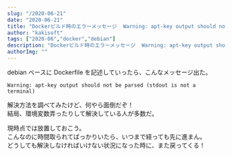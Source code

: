 ```yaml
---
slug: "/2020-06-21"
date: "2020-06-21"
title: "Dockerビルド時のエラーメッセージ  Warning: apt-key output should not be parsed (stdout is not a terminal)"
author: "kakisoft"
tags: ["2020-06","docker","debian"]
description: "Dockerビルド時のエラーメッセージ  Warning: apt-key output should not be parsed (stdout is not a terminal)"
authorImg: ""
---
```


debian ベースに Dockerfile を記述していったら、こんなメッセージ出た。  
```
Warning: apt-key output should not be parsed (stdout is not a terminal)
```
解決方法を調べてみたけど、何やら面倒だぞ！  
結局、環境変数弄ったりして解決している人が多数だ。  

現時点では放置しておこう。  
こんなのに時間取られてばっかりいたら、いつまで経っても先に進まん。  
どうしても解決しなければいけない状況になった時に、また戻ってくる！  



